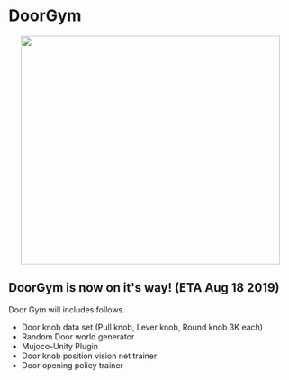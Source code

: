 # DoorGym

[doorgym_video]: ./imgs/doorgym_video.gif

<!---
<p align="center">
  ![alt text][doorgym_video]
</p>
--->

<p align="center">
  <img width="460" height="406" src="./imgs/doorgym_video.gif">
</p>

## DoorGym is now on it's way! (ETA Aug 18 2019)

Door Gym will includes follows.
- Door knob data set (Pull knob, Lever knob, Round knob 3K each)
- Random Door world generator
- Mujoco-Unity Plugin
- Door knob position vision net trainer
- Door opening policy trainer

